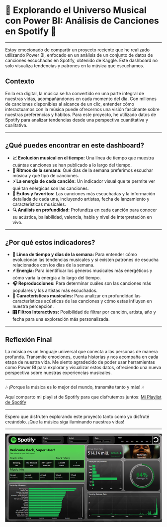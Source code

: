 # 🎵 Explorando el Universo Musical con Power BI: Análisis de Canciones en Spotify 🎵

---

Estoy emocionado de compartir un proyecto reciente que he realizado utilizando Power BI, enfocado en un análisis de un conjunto de datos de canciones escuchadas en Spotify, obtenido de Kaggle. Este dashboard no solo visualiza tendencias y patrones en la música que escuchamos.

## Contexto

En la era digital, la música se ha convertido en una parte integral de nuestras vidas, acompañándonos en cada momento del día. Con millones de canciones disponibles al alcance de un clic, entender cómo interactuamos con la música puede ofrecernos una visión fascinante sobre nuestras preferencias y hábitos. Para este proyecto, he utilizado datos de Spotify para analizar tendencias desde una perspectiva cuantitativa y cualitativa.

---

## ¿Qué puedes encontrar en este dashboard?

- **📈 Evolución musical en el tiempo:** Una línea de tiempo que muestra cuántas canciones se han publicado a lo largo del tiempo.
- **📅 Ritmos de la semana:** Qué días de la semana preferimos escuchar música y qué tipo de canciones.
- **⚡ La energía de cada canción:** Un indicador visual que te permite ver qué tan enérgicas son las canciones.
- **🎤 Éxitos y favoritos:** Las canciones más escuchadas y la información detallada de cada una, incluyendo artistas, fecha de lanzamiento y características musicales.
- **🔍 Análisis en profundidad:** Profundiza en cada canción para conocer su acústica, bailabilidad, valencia, habla y nivel de interpretación en vivo.

---

## ¿Por qué estos indicadores?

- **📅 Línea de tiempo y días de la semana:** Para entender cómo evolucionan las tendencias musicales y si existen patrones de escucha relacionados con los días de la semana.
- **⚡ Energía:** Para identificar los géneros musicales más energéticos y cómo varía la energía a lo largo del tiempo.
- **🎧 Reproducciones:** Para determinar cuáles son las canciones más populares y los artistas más escuchados.
- **🎼 Características musicales:** Para analizar en profundidad las características acústicas de las canciones y cómo estas influyen en nuestra percepción.
- **🎛️ Filtros Interactivos:** Posibilidad de filtrar por canción, artista, año y fecha para una exploración más personalizada.

---

## Reflexión Final

La música es un lenguaje universal que conecta a las personas de manera profunda. Transmite emociones, cuenta historias y nos acompaña en cada etapa de nuestra vida. Me siento agradecido de poder usar herramientas como Power BI para explorar y visualizar estos datos, ofreciendo una nueva perspectiva sobre nuestras experiencias musicales.

---

🎶 ¡Porque la música es lo mejor del mundo, transmite tanto y más! 🎶

Aquí comparto mi playlist de Spotify para que disfrutemos juntos: [Mi Playlist de Spotify](https://open.spotify.com/playlist/1SMIGGFPIZzQc5cC5bDaRC)

---

Espero que disfruten explorando este proyecto tanto como yo disfruté creándolo. ¡Que la música siga iluminando nuestras vidas!

---
![Análisis de Canciones en Spotify](https://github.com/Rosmel-ABC/Spotify/blob/main/SPOTIFY%20PROJECT.png)
